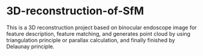 # 3D-reconstruction-of-SfM
This is a 3D reconstruction project based on binocular endoscope image for feature description, feature matching, and generates point cloud by using triangulation principle or parallax calculation, and finally finished by Delaunay principle.
